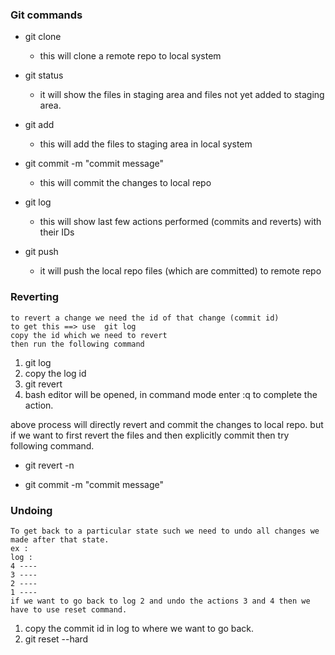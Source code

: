 ### Git commands

* git clone <repo URL>
    - this will clone a remote repo to local system
* git status 
    - it will show the files in staging area and files not yet added to staging area. 
* git add <filename>
    - this will add the files to staging area in local system
* git commit -m "commit message"
    - this will commit the changes to local repo
* git log
    - this will show last few actions performed (commits and reverts) with their IDs


* git push
    - it will push the local repo files (which are committed) to remote repo

### Reverting
```
to revert a change we need the id of that change (commit id)
to get this ==> use  git log 
copy the id which we need to revert
then run the following command 

```
1. git log
2. copy the log id
3. git revert <log id>
4. bash editor will be opened, in command mode enter   :q to complete the action.

above process will directly revert and commit the changes to local repo.
but if we want to first revert the files and then explicitly commit then try following command.

* git revert -n <log id>

* git commit -m "commit message"

### Undoing
```
To get back to a particular state such we need to undo all changes we made after that state.
ex :
log : 
4 ----
3 ----
2 ----
1 ----
if we want to go back to log 2 and undo the actions 3 and 4 then we have to use reset command.

```
1. copy the commit id in log  to where we want to go back.
2. git reset --hard <commit id>